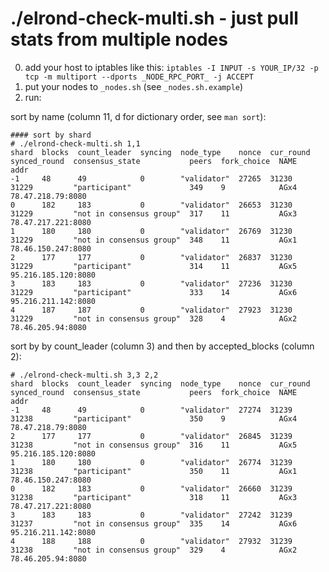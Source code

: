 # ./elrond-check-multi.sh - just pull stats from multiple nodes
0. add your host to iptables like this: `iptables -I INPUT -s YOUR_IP/32 -p tcp -m multiport --dports _NODE_RPC_PORT_ -j ACCEPT`
1. put your nodes to `_nodes.sh` (see `_nodes.sh.example`)
2. run:

sort by name (column 11, d for dictionary order, see `man sort`):
```
#### sort by shard
# ./elrond-check-multi.sh 1,1 
shard  blocks  count_leader  syncing  node_type    nonce  cur_round  synced_round  consensus_state           peers  fork_choice  NAME        addr
-1     48      49            0        "validator"  27265  31230      31229         "participant"             349    9            AGx4        78.47.218.79:8080
0      182     183           0        "validator"  26653  31230      31229         "not in consensus group"  317    11           AGx3        78.47.217.221:8080
1      180     180           0        "validator"  26769  31230      31229         "not in consensus group"  348    11           AGx1        78.46.150.247:8080
2      177     177           0        "validator"  26837  31230      31229         "participant"             314    11           AGx5        95.216.185.120:8080
3      183     183           0        "validator"  27236  31230      31229         "participant"             333    14           AGx6        95.216.211.142:8080
4      187     187           0        "validator"  27923  31230      31229         "not in consensus group"  328    4            AGx2        78.46.205.94:8080
```
sort by by count_leader (column 3) and then by accepted_blocks (column 2):
```
# ./elrond-check-multi.sh 3,3 2,2
shard  blocks  count_leader  syncing  node_type    nonce  cur_round  synced_round  consensus_state           peers  fork_choice  NAME        addr
-1     48      49            0        "validator"  27274  31239      31238         "participant"             350    9            AGx4        78.47.218.79:8080
2      177     177           0        "validator"  26845  31239      31238         "not in consensus group"  316    11           AGx5        95.216.185.120:8080
1      180     180           0        "validator"  26774  31239      31238         "participant"             350    11           AGx1        78.46.150.247:8080
0      182     183           0        "validator"  26660  31239      31238         "participant"             318    11           AGx3        78.47.217.221:8080
3      183     183           0        "validator"  27242  31239      31237         "not in consensus group"  335    14           AGx6        95.216.211.142:8080
4      188     188           0        "validator"  27932  31239      31238         "not in consensus group"  329    4            AGx2        78.46.205.94:8080
```
